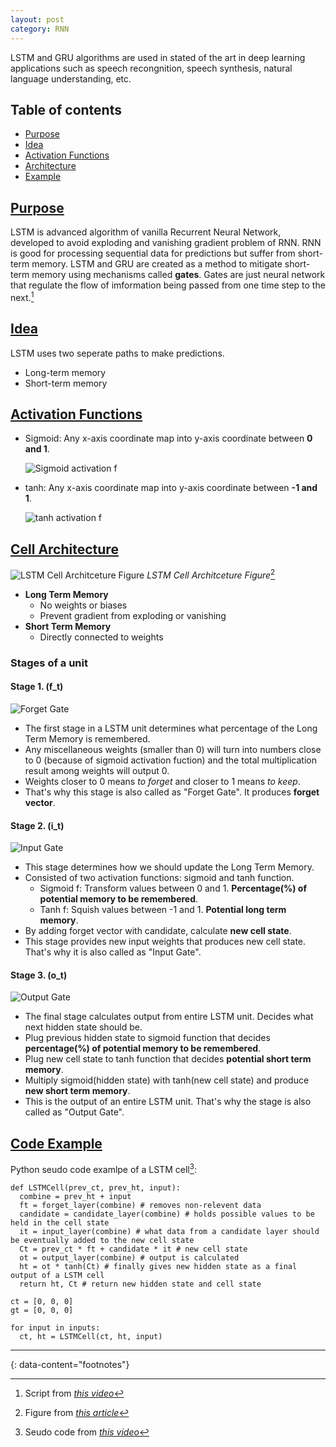 ```yaml
---
layout: post
category: RNN
---
```


LSTM and GRU algorithms are used in stated of the art in deep learning applications such as speech recongnition, speech synthesis, natural language understanding, etc.

## Table of contents
- [Purpose](#purpose)
- [Idea](#idea)
- [Activation Functions](#activation-functions)
- [Architecture](#architecture)
- [Example](#example)

## [Purpose](#purpose)

LSTM is advanced algorithm of vanilla Recurrent Neural Network, developed to avoid exploding and vanishing gradient problem of RNN. RNN is good for processing sequential data for predictions but suffer from short-term memory. LSTM and GRU are created as a method to mitigate short-term memory using mechanisms called **gates**. Gates are just neural network that regulate the flow of imformation being passed from one time step to the next.[^1]

## [Idea](#idea)

LSTM uses two seperate paths to make predictions.

- Long-term memory
- Short-term memory

## [Activation Functions](#activation-functions)

- Sigmoid: Any x-axis coordinate map into y-axis coordinate between **0 and 1**.
  
  ![Sigmoid activation f](https://upload.wikimedia.org/wikipedia/commons/thumb/8/88/Logistic-curve.svg/1200px-Logistic-curve.svg.png)

- tanh: Any x-axis coordinate map into y-axis coordinate between **-1 and 1**.
  
  ![tanh activation f](https://vidyasheela.com/web-contents/img/post_img/39/tanh%20activation%20function-new.png)

## [Cell Architecture](#architecture)

![LSTM Cell Architceture Figure](https://miro.medium.com/v2/resize:fit:984/1*Mb_L_slY9rjMr8-IADHvwg.png)
*LSTM Cell Architceture Figure*[^2]

- **Long Term Memory**
  - No weights or biases
  - Prevent gradient from exploding or vanishing
- **Short Term Memory**
  - Directly connected to weights
 
### Stages of a unit

#### Stage 1. (f_t)

![Forget Gate](https://github.com/nik-pitts/machinelearning601/_images/2024-07-11_unit_stage_1.jpeg)

- The first stage in a LSTM unit determines what percentage of the Long Term Memory is remembered.
- Any miscellaneous weights (smaller than 0) will turn into numbers close to 0 (because of sigmoid activation fuction) and the total multiplication result among weights will output 0.
- Weights closer to 0 means *to forget* and closer to 1 means *to keep*.
- That's why this stage is also called as "Forget Gate". It produces **forget vector**.

#### Stage 2. (i_t)

![Input Gate](https://github.com/nik-pitts/machinelearning601/_images/2024-07-11_unit_stage_2.jpeg)

- This stage determines how we should update the Long Term Memory.
- Consisted of two activation functions: sigmoid and tanh function.
  - Sigmoid f: Transform values between 0 and 1. **Percentage(%) of potential memory to be remembered**.
  - Tanh f: Squish values between -1 and 1. **Potential long term memory**.
- By adding forget vector with candidate, calculate **new cell state**.
- This stage provides new input weights that produces new cell state. That's why it is also called as "Input Gate".

#### Stage 3. (o_t)

![Output Gate](https://github.com/nik-pitts/machinelearning601/_images/2024-07-11_unit_stage_3.jpeg)

- The final stage calculates output from entire LSTM unit. Decides what next hidden state should be.
- Plug previous hidden state to sigmoid function that decides **percentage(%) of potential memory to be remembered**.
- Plug new cell state to tanh function that decides **potential short term memory**.
- Multiply sigmoid(hidden state) with tanh(new cell state) and produce **new short term memory**.
- This is the output of an entire LSTM unit. That's why the stage is also called as "Output Gate".

## [Code Example](#exmaple)

Python seudo code examlpe of a LSTM cell[^3]:

```
def LSTMCell(prev_ct, prev_ht, input):
  combine = prev_ht + input
  ft = forget_layer(combine) # removes non-relevent data
  candidate = candidate_layer(combine) # holds possible values to be held in the cell state
  it = input_layer(combine) # what data from a candidate layer should be eventually added to the new cell state
  Ct = prev_ct * ft + candidate * it # new cell state
  ot = output_layer(combine) # output is calculated
  ht = ot * tanh(Ct) # finally gives new hidden state as a final output of a LSTM cell
  return ht, Ct # return new hidden state and cell state

ct = [0, 0, 0]
gt = [0, 0, 0]

for input in inputs:
  ct, ht = LSTMCell(ct, ht, input)
```

---
{: data-content="footnotes"}

[^1]: Script from *[this video](https://www.youtube.com/watch?v=8HyCNIVRbSU)*
[^2]: Figure from *[this article](https://medium.com/@ottaviocalzone/an-intuitive-explanation-of-lstm-a035eb6ab42c)*
[^3]: Seudo code from *[this video](https://www.youtube.com/watch?v=8HyCNIVRbSU)*
